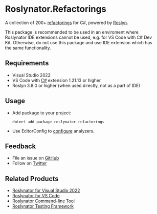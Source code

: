 # Roslynator.Refactorings

A collection of 200+ [refactorings](https://josefpihrt.github.io/docs/roslynator/refactorings) for C#, powered by [Roslyn](https://github.com/dotnet/roslyn).

This package is recommended to be used in an enviroment where Roslynator IDE extensions cannot be used, e.g. for VS Code with C# Dev Kit.
Otherwise, do not use this package and use IDE extension which has the same functionality.

## Requirements

* Visual Studio 2022
* VS Code with [C#](https://marketplace.visualstudio.com/items?itemName=ms-dotnettools.csharp) extension 1.21.13 or higher
* Roslyn 3.8.0 or higher (when used directly, not as a part of IDE)

## Usage

* Add package to your project:
   ```shell
   dotnet add package roslynator.refactorings
   ```

* Use EditorConfig to [configure](https://josefpihrt.github.io/docs/roslynator/configuration) analyzers.

## Feedback

* File an issue on [GitHub](https://github.com/dotnet/roslynator/issues/new)
* Follow on [Twitter](https://twitter.com/roslynator)

## Related Products

* [Roslynator for Visual Studio 2022](https://marketplace.visualstudio.com/items?itemName=josefpihrt.Roslynator2022)
* [Roslynator for VS Code](https://marketplace.visualstudio.com/items?itemName=josefpihrt-vscode.roslynator)
* [Roslynator Command-line Tool](https://www.nuget.org/packages/Roslynator.DotNet.Cli)
* [Roslynator Testing Framework](https://www.nuget.org/packages/Roslynator.Testing.CSharp.Xunit)
